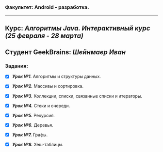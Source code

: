 ### Факультет: Android - разработка.
---
Курс: ***Алгоритмы Java. Интерактивный курс (25 февраля - 28 марта)***
---
Студент GeekBrains: ***Шейнмаер Иван***
---
### Задания:
- [X] ***Урок №1.*** Алгоритмы и структуры данных.
- [X] ***Урок №2.*** Массивы и сортировка.
- [X] ***Урок №3.*** Коллекции, списки, связанные списки и итераторы.
- [X] ***Урок №4.*** Стеки и очереди.
- [X] ***Урок №5.*** Рекурсия.
- [X] ***Урок №6.*** Деревья.
- [X] ***Урок №7.*** Графы.
- [X] ***Урок №8.*** Хеш-таблицы.


 
